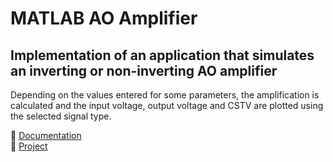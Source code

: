 # MATLAB AO Amplifier

## Implementation of an application that simulates an inverting or non-inverting AO amplifier

Depending on the values entered for some parameters, the amplification is calculated and the input voltage, output voltage and CSTV are plotted using the selected signal type.

📃 [Documentation](https://github.com/c0smin27/MATLAB-AO-Amplifier/blob/main/Documentatie%20AO%20Inversor_Neinversor%20-%20Melinte%20Cosmin.pdf)<br>
💾 [Project](https://github.com/c0smin27/MATLAB-AO-Amplifier/blob/main/start_proiect.m)

